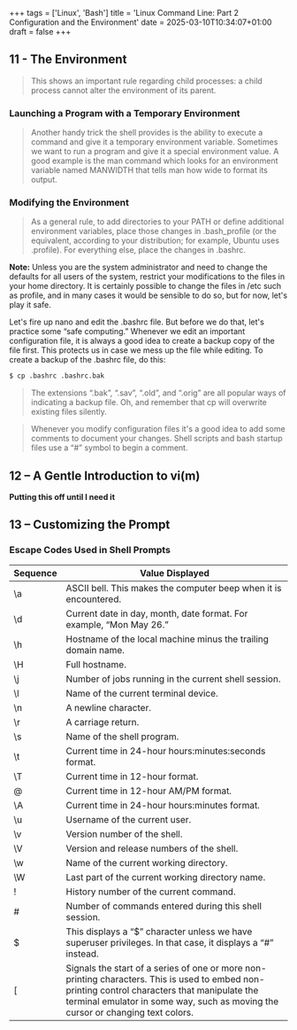 +++
tags = ['Linux', 'Bash']
title = 'Linux Command Line: Part 2 Configuration and the Environment'
date = 2025-03-10T10:34:07+01:00
draft = false
+++

## 11 - The Environment

> This shows an important rule regarding child processes: a child process cannot alter the environment of its parent.

### Launching a Program with a Temporary Environment

> Another handy trick the shell provides is the ability to execute a command and give it a temporary environment variable. Sometimes we want to run a program and give it a special environment value. A good example is the man command which looks for an environment variable named MANWIDTH that tells man how wide to format its output.

### Modifying the Environment

> As a general rule, to add directories to your PATH or define additional environment variables, place those changes in .bash_profile (or the equivalent, according to your distribution; for example, Ubuntu uses .profile). For everything else, place the changes in .bashrc.

**Note:** Unless you are the system administrator and need to change the defaults for all users of the system, restrict your modifications to the files in your home directory. It is certainly possible to change the files in /etc such as profile, and in many cases it would be sensible to do so, but for now, let's play it safe.

Let's fire up nano and edit the .bashrc file. But before we do that, let's practice some “safe computing.” Whenever we edit an important configuration file, it is always a good idea to create a backup copy of the file first. This protects us in case we mess up the file while editing. To create a backup of the .bashrc file, do this:

```bash
$ cp .bashrc .bashrc.bak
```

> The extensions “.bak”, “.sav”, “.old”, and “.orig” are all popular ways of indicating a backup file. Oh, and remember that cp will overwrite existing files silently.

> Whenever you modify configuration files it's a good idea to add some comments to document your changes.
> Shell scripts and bash startup files use a “#” symbol to begin a comment.

## 12 – A Gentle Introduction to vi(m)

**Putting this off until I need it**

## 13 – Customizing the Prompt

### Escape Codes Used in Shell Prompts

| Sequence | Value Displayed                                                                                                                                                                                                                   |
| -------- | --------------------------------------------------------------------------------------------------------------------------------------------------------------------------------------------------------------------------------- |
| \a       | ASCII bell. This makes the computer beep when it is encountered.                                                                                                                                                                  |
| \d       | Current date in day, month, date format. For example, “Mon May 26.”                                                                                                                                                               |
| \h       | Hostname of the local machine minus the trailing domain name.                                                                                                                                                                     |
| \H       | Full hostname.                                                                                                                                                                                                                    |
| \j       | Number of jobs running in the current shell session.                                                                                                                                                                              |
| \l       | Name of the current terminal device.                                                                                                                                                                                              |
| \n       | A newline character.                                                                                                                                                                                                              |
| \r       | A carriage return.                                                                                                                                                                                                                |
| \s       | Name of the shell program.                                                                                                                                                                                                        |
| \t       | Current time in 24-hour hours:minutes:seconds format.                                                                                                                                                                             |
| \T       | Current time in 12-hour format.                                                                                                                                                                                                   |
| \@       | Current time in 12-hour AM/PM format.                                                                                                                                                                                             |
| \A       | Current time in 24-hour hours:minutes format.                                                                                                                                                                                     |
| \u       | Username of the current user.                                                                                                                                                                                                     |
| \v       | Version number of the shell.                                                                                                                                                                                                      |
| \V       | Version and release numbers of the shell.                                                                                                                                                                                         |
| \w       | Name of the current working directory.                                                                                                                                                                                            |
| \W       | Last part of the current working directory name.                                                                                                                                                                                  |
| \!       | History number of the current command.                                                                                                                                                                                            |
| \#       | Number of commands entered during this shell session.                                                                                                                                                                             |
| \$       | This displays a “$” character unless we have superuser privileges. In that case, it displays a “#” instead.                                                                                                                       |
| \[       | Signals the start of a series of one or more non-printing characters. This is used to embed non-printing control characters that manipulate the terminal emulator in some way, such as moving the cursor or changing text colors. |
